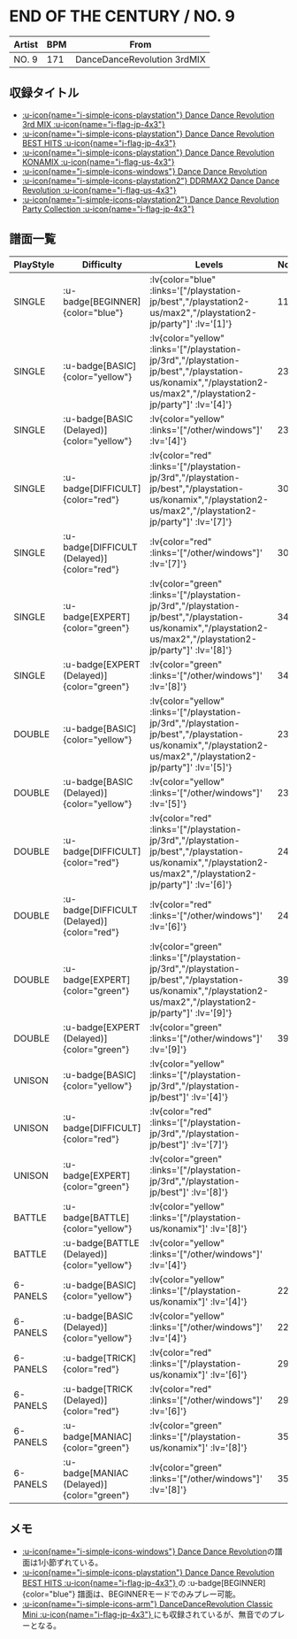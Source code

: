 # END OF THE CENTURY / NO. 9

|Artist|BPM|From|
|------|---|----|
|NO. 9|171|DanceDanceRevolution 3rdMIX|

## 収録タイトル

- [ :u-icon{name="i-simple-icons-playstation"} Dance Dance Revolution 3rd MIX :u-icon{name="i-flag-jp-4x3"} ](/playstation-jp/3rd)
- [ :u-icon{name="i-simple-icons-playstation"} Dance Dance Revolution BEST HITS :u-icon{name="i-flag-jp-4x3"} ](/playstation-jp/best)
- [ :u-icon{name="i-simple-icons-playstation"} Dance Dance Revolution KONAMIX :u-icon{name="i-flag-us-4x3"} ](/playstation-us/konamix)
- [ :u-icon{name="i-simple-icons-windows"} Dance Dance Revolution](/other/windows)
- [ :u-icon{name="i-simple-icons-playstation2"} DDRMAX2 Dance Dance Revolution :u-icon{name="i-flag-us-4x3"} ](/playstation2-us/max2)
- [ :u-icon{name="i-simple-icons-playstation2"} Dance Dance Revolution Party Collection :u-icon{name="i-flag-jp-4x3"} ](/playstation2-jp/party)

## 譜面一覧

|PlayStyle|Difficulty|Levels|Notes|Movie|
|---------|----------|------|-----|-----|
|SINGLE| :u-badge[BEGINNER]{color="blue"} | :lv{color="blue" :links='["/playstation-jp/best","/playstation2-us/max2","/playstation2-jp/party"]' :lv='[1]'} |111/0||
|SINGLE| :u-badge[BASIC]{color="yellow"} | :lv{color="yellow" :links='["/playstation-jp/3rd","/playstation-jp/best","/playstation-us/konamix","/playstation2-us/max2","/playstation2-jp/party"]' :lv='[4]'} |231/0||
|SINGLE| :u-badge[BASIC (Delayed)]{color="yellow"} | :lv{color="yellow" :links='["/other/windows"]' :lv='[4]'} |231/0||
|SINGLE| :u-badge[DIFFICULT]{color="red"} | :lv{color="red" :links='["/playstation-jp/3rd","/playstation-jp/best","/playstation-us/konamix","/playstation2-us/max2","/playstation2-jp/party"]' :lv='[7]'} |307/0||
|SINGLE| :u-badge[DIFFICULT (Delayed)]{color="red"} | :lv{color="red" :links='["/other/windows"]' :lv='[7]'} |307/0||
|SINGLE| :u-badge[EXPERT]{color="green"} | :lv{color="green" :links='["/playstation-jp/3rd","/playstation-jp/best","/playstation-us/konamix","/playstation2-us/max2","/playstation2-jp/party"]' :lv='[8]'} |349/0||
|SINGLE| :u-badge[EXPERT (Delayed)]{color="green"} | :lv{color="green" :links='["/other/windows"]' :lv='[8]'} |349/0||
|DOUBLE| :u-badge[BASIC]{color="yellow"} | :lv{color="yellow" :links='["/playstation-jp/3rd","/playstation-jp/best","/playstation-us/konamix","/playstation2-us/max2","/playstation2-jp/party"]' :lv='[5]'} |231/0||
|DOUBLE| :u-badge[BASIC (Delayed)]{color="yellow"} | :lv{color="yellow" :links='["/other/windows"]' :lv='[5]'} |231/0||
|DOUBLE| :u-badge[DIFFICULT]{color="red"} | :lv{color="red" :links='["/playstation-jp/3rd","/playstation-jp/best","/playstation-us/konamix","/playstation2-us/max2","/playstation2-jp/party"]' :lv='[6]'} |245/0||
|DOUBLE| :u-badge[DIFFICULT (Delayed)]{color="red"} | :lv{color="red" :links='["/other/windows"]' :lv='[6]'} |245/0||
|DOUBLE| :u-badge[EXPERT]{color="green"} | :lv{color="green" :links='["/playstation-jp/3rd","/playstation-jp/best","/playstation-us/konamix","/playstation2-us/max2","/playstation2-jp/party"]' :lv='[9]'} |390/0||
|DOUBLE| :u-badge[EXPERT (Delayed)]{color="green"} | :lv{color="green" :links='["/other/windows"]' :lv='[9]'} |390/0||
|UNISON| :u-badge[BASIC]{color="yellow"} | :lv{color="yellow" :links='["/playstation-jp/3rd","/playstation-jp/best"]' :lv='[4]'} |||
|UNISON| :u-badge[DIFFICULT]{color="red"} | :lv{color="red" :links='["/playstation-jp/3rd","/playstation-jp/best"]' :lv='[7]'} |||
|UNISON| :u-badge[EXPERT]{color="green"} | :lv{color="green" :links='["/playstation-jp/3rd","/playstation-jp/best"]' :lv='[8]'} |||
|BATTLE| :u-badge[BATTLE]{color="yellow"} | :lv{color="yellow" :links='["/playstation-us/konamix"]' :lv='[8]'} |||
|BATTLE| :u-badge[BATTLE (Delayed)]{color="yellow"} | :lv{color="yellow" :links='["/other/windows"]' :lv='[4]'} |||
|6-PANELS| :u-badge[BASIC]{color="yellow"} | :lv{color="yellow" :links='["/playstation-us/konamix"]' :lv='[4]'} |222/0||
|6-PANELS| :u-badge[BASIC (Delayed)]{color="yellow"} | :lv{color="yellow" :links='["/other/windows"]' :lv='[4]'} |222/0||
|6-PANELS| :u-badge[TRICK]{color="red"} | :lv{color="red" :links='["/playstation-us/konamix"]' :lv='[6]'} |297/0||
|6-PANELS| :u-badge[TRICK (Delayed)]{color="red"} | :lv{color="red" :links='["/other/windows"]' :lv='[6]'} |297/0||
|6-PANELS| :u-badge[MANIAC]{color="green"} | :lv{color="green" :links='["/playstation-us/konamix"]' :lv='[8]'} |351/0||
|6-PANELS| :u-badge[MANIAC (Delayed)]{color="green"} | :lv{color="green" :links='["/other/windows"]' :lv='[8]'} |351/0||

## メモ

- [ :u-icon{name="i-simple-icons-windows"} Dance Dance Revolution](/other/windows)の譜面は1小節ずれている。
- [ :u-icon{name="i-simple-icons-playstation"} Dance Dance Revolution BEST HITS :u-icon{name="i-flag-jp-4x3"} ](/playstation-jp/best)の :u-badge[BEGINNER]{color="blue"} 譜面は、BEGINNERモードでのみプレー可能。
- [ :u-icon{name="i-simple-icons-arm"} DanceDanceRevolution Classic Mini :u-icon{name="i-flag-jp-4x3"} ](/other/classic-mini)にも収録されているが、無音でのプレーとなる。

